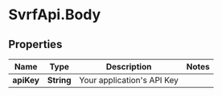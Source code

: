 # SvrfApi.Body

## Properties
Name | Type | Description | Notes
------------ | ------------- | ------------- | -------------
**apiKey** | **String** | Your application&#39;s API Key | 


